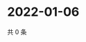 # 2022-01-06

共 0 条

<!-- BEGIN WEIBO -->
<!-- 最后更新时间 Thu Jan 06 2022 23:15:39 GMT+0800 (China Standard Time) -->

<!-- END WEIBO -->
